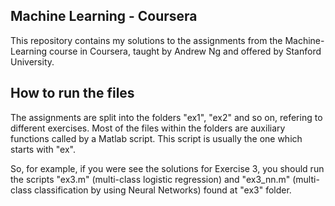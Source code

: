 ## Machine Learning - Coursera 

This repository contains my solutions to the assignments from the Machine-Learning course in Coursera, taught by Andrew Ng and offered by Stanford University.

## How to run the files

The assignments are split into the folders "ex1", "ex2" and so on, refering to different exercises. Most of the files within the folders are auxiliary functions called by a Matlab script. This script is usually the one which starts with "ex". 

So, for example, if you were see the solutions for Exercise 3, you should run the scripts "ex3.m" (multi-class logistic regression) and "ex3_nn.m" (multi-class classification by using Neural Networks) found at "ex3" folder.

